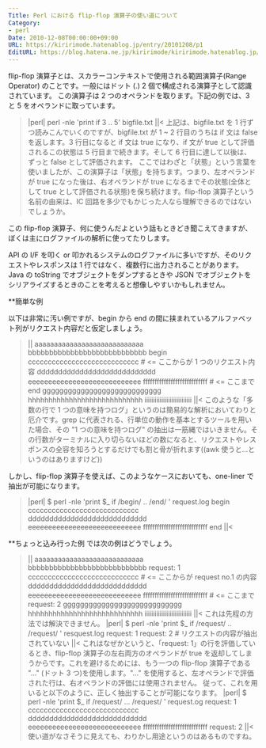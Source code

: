 ```yaml
---
Title: Perl における flip-flop 演算子の使い道について
Category:
- perl
Date: 2010-12-08T00:00:00+09:00
URL: https://kiririmode.hatenablog.jp/entry/20101208/p1
EditURL: https://blog.hatena.ne.jp/kiririmode/kiririmode.hatenablog.jp/atom/entry/8454420450078211328
---
```



flip-flop 演算子とは、スカラーコンテキストで使用される範囲演算子(Range Operator) のことです。一般にはドット (.) 2 個で構成される演算子として認識されています。
この演算子は 2 つのオペランドを取ります。下記の例では、3 と 5 をオペランドに取っています。
>|perl|
perl -nle 'print if 3 .. 5' bigfile.txt
||<
上記は、bigfile.txt を 1 行ずつ読みこんでいくのですが、bigfile.txt が 1 ~ 2 行目のうちは if 文は false を返します。3 行目になると if 文は true になり、if 文が true として評価されるこの状態は 5 行目まで続きます。そして 6 行目に達して以後は、ずっと false として評価されます。
ここではわざと「状態」という言葉を使いましたが、この演算子は「状態」を持ちます。つまり、左オペランドが true になった後は、右オペランドが true になるまでその状態(全体として true として評価される状態)を保ち続けます。flip-flop 演算子という名前の由来は、IC 回路を多少でもかじった人なら理解できるのではないでしょうか。


この flip-flop 演算子、何に使うんだよという話もときどき聞こえてきますが、ぼくは主にログファイルの解析に使ってたりします。

API の I/F を叩く or 叩かれるシステムのログファイルに多いですが、そのリクエストやレスポンスは 1 行ではなく、複数行に出力されることがあります。Java の toString でオブジェクトをダンプするときや JSON でオブジェクトをシリアライズするときのことを考えると想像しやすいかもしれません。

**簡単な例

以下は非常に汚い例ですが、begin から end の間に挟まれているアルファベット列がリクエスト内容だと仮定しましょう。
>||
aaaaaaaaaaaaaaaaaaaaaaaaaaaa
bbbbbbbbbbbbbbbbbbbbbbbbbbbb
begin
cccccccccccccccccccccccccccc # <= ここからが 1 つのリクエスト内容
dddddddddddddddddddddddddddd
eeeeeeeeeeeeeeeeeeeeeeeeeeee
ffffffffffffffffffffffffffff # <= ここまで
end
gggggggggggggggggggggggggggg
hhhhhhhhhhhhhhhhhhhhhhhhhhhh
iiiiiiiiiiiiiiiiiiiiiiiiiiii
||<
このような「多数の行で 1 つの意味を持つログ」というのは簡易的な解析においてわりと厄介です。grep に代表される、行単位の動作を基本とするツールを用いた場合、その "1 つの意味を持つログ" の抽出は一筋縄ではいきません。その行数がターミナルに入り切らないほどの数になると、リクエストやレスポンスの全容を知ろうとするだけでも割と骨が折れます((awk 使うと…というのはありますけど))

しかし、flip-flop 演算子を使えば、このようなケースにおいても、one-liner で抽出が可能になります。
>|perl|
$ perl -nle 'print $_ if /begin/ .. /end/ ' request.log
begin
cccccccccccccccccccccccccccc
dddddddddddddddddddddddddddd
eeeeeeeeeeeeeeeeeeeeeeeeeeee
ffffffffffffffffffffffffffff
end
||<

**ちょっと込み行った例
では次の例はどうでしょう。
>||
aaaaaaaaaaaaaaaaaaaaaaaaaaaa
bbbbbbbbbbbbbbbbbbbbbbbbbbbb
request: 1
cccccccccccccccccccccccccccc  # <= ここからが request no.1 の内容
dddddddddddddddddddddddddddd
eeeeeeeeeeeeeeeeeeeeeeeeeeee
ffffffffffffffffffffffffffff  # <= ここまで
request: 2
gggggggggggggggggggggggggggg
hhhhhhhhhhhhhhhhhhhhhhhhhhhh
iiiiiiiiiiiiiiiiiiiiiiiiiiii
||<
これは先程の方法では解決できません。
>|perl|
$ perl -nle 'print $_ if /request/ .. /request/ ' resquest.log
request: 1
request: 2 # リクエストの内容が抽出されていない
||<
これはなぜかというと、「request: 1」の行を評価しているとき、flip-flop 演算子の左右両方のオペランドが true を返却してしまうからです。これを避けるためには、もう一つの flip-flop 演算子である "..." (ドット 3 つ)を使用します。"..." を使用すると、左オペランドで評価された行は、右オペランドの評価には使用されません。
従って、これを用いると以下のように、正しく抽出することが可能になります。
>|perl|
$ perl -nle 'print $_ if /request/ ... /request/ ' request.og
request: 1
cccccccccccccccccccccccccccc
dddddddddddddddddddddddddddd
eeeeeeeeeeeeeeeeeeeeeeeeeeee
ffffffffffffffffffffffffffff
request: 2
||<
使い道がなさそうに見えても、わりかし用途というのはあるものですね。
